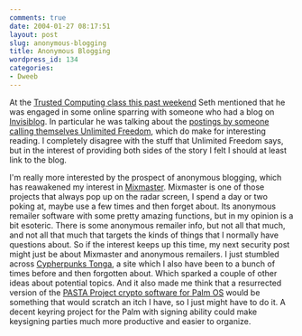 ```yaml
---
comments: true
date: 2004-01-27 08:17:51
layout: post
slug: anonymous-blogging
title: Anonymous Blogging
wordpress_id: 134
categories:
- Dweeb
---
```


At the [Trusted Computing class this past weekend](http://www.bitsplitter.net/blog/index.php?p=130) Seth mentioned that he was engaged in some online sparring with someone who had a blog on [Invisiblog](http://invisiblog.com/). In particular he was talking about the [postings by someone calling themselves Unlimited Freedom](http://invisiblog.com/1c801df4aee49232/), which do make for interesting reading. I completely disagree with the stuff that Unlimited Freedom says, but in the interest of providing both sides of the story I felt I should at least link to the blog.

I'm really more interested by the prospect of anonymous blogging, which has reawakened my interest in [Mixmaster](http://mixmaster.sourceforge.net/). Mixmaster is one of those projects that always pop up on the radar screen, I spend a day or two poking at, maybe use a few times and then forget about. Its anonymous remailer software with some pretty amazing functions, but in my opinion is a bit esoteric. There is some anonymous remailer info, but not all that much, and not all that much that targets the kinds of things that I normally have questions about. So if the interest keeps up this time, my next security post might just be about Mixmaster and anonymous remailers. I just stumbled across [Cypherpunks Tonga](http://www.cypherpunks.to/), a site which I also have been to a bunch of times before and then forgotten about. Which sparked a couple of other ideas about potential topics. And it also made me think that a resurrected version of the [PASTA Project crypto software for Palm OS](http://www.pasta.cs.uit.no/~perm/PASTA/pilot/software.html) would be something that would scratch an itch I have, so I just might have to do it. A decent keyring project for the Palm with signing ability could make keysigning parties much more productive and easier to organize.
